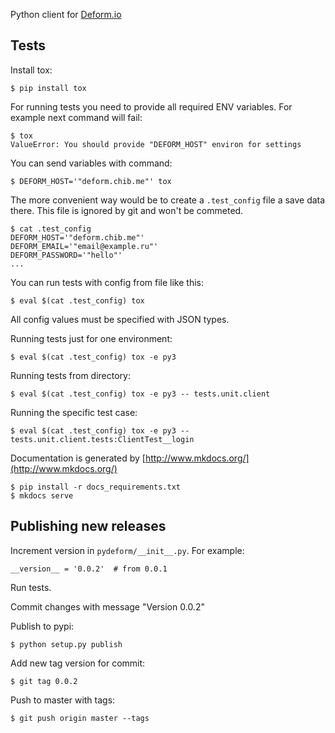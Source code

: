 Python client for [Deform.io](https://deform.io)

## Tests

Install tox:

    $ pip install tox

For running tests you need to provide all required ENV variables. For example
next command will fail:

    $ tox
    ValueError: You should provide "DEFORM_HOST" environ for settings

You can send variables with command:

    $ DEFORM_HOST='"deform.chib.me"' tox

The more convenient way would be to create a `.test_config` file a save data there.
This file is ignored by git and won't be commeted.

    $ cat .test_config
    DEFORM_HOST='"deform.chib.me"'
    DEFORM_EMAIL='"email@example.ru"'
    DEFORM_PASSWORD='"hello"'
    ...

You can run tests with config from file like this:

    $ eval $(cat .test_config) tox

All config values must be specified with JSON types.

Running tests just for one environment:

    $ eval $(cat .test_config) tox -e py3

Running tests from directory:

    $ eval $(cat .test_config) tox -e py3 -- tests.unit.client

Running the specific test case:

    $ eval $(cat .test_config) tox -e py3 -- tests.unit.client.tests:ClientTest__login

Documentation is generated by [http://www.mkdocs.org/](http://www.mkdocs.org/)

    $ pip install -r docs_requirements.txt
    $ mkdocs serve


## Publishing new releases

Increment version in `pydeform/__init__.py`. For example:

    __version__ = '0.0.2'  # from 0.0.1

Run tests.

Commit changes with message "Version 0.0.2"

Publish to pypi:

    $ python setup.py publish

Add new tag version for commit:

    $ git tag 0.0.2

Push to master with tags:

    $ git push origin master --tags
